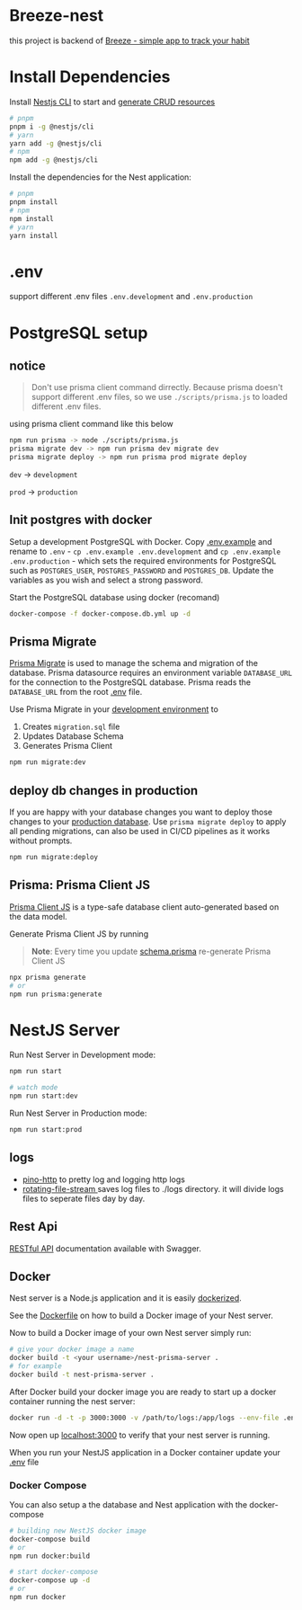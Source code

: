 # Breeze-nest

this project is backend of [Breeze - simple app to track your habit](https://github.com/BarrySong97/Breeze)

# Install Dependencies

Install [Nestjs CLI](https://docs.nestjs.com/cli/usages) to start and [generate CRUD resources](https://trilon.io/blog/introducing-cli-generators-crud-api-in-1-minute)

```bash
# pnpm
pnpm i -g @nestjs/cli
# yarn
yarn add -g @nestjs/cli
# npm
npm add -g @nestjs/cli
```

Install the dependencies for the Nest application:

```bash
# pnpm
pnpm install
# npm
npm install
# yarn
yarn install
```

# .env

support different .env files `.env.development` and `.env.production`

# PostgreSQL setup

## notice

> Don't use prisma client command dirrectly.
> Because prisma doesn't support different .env files, so we use `./scripts/prisma.js` to loaded different .env files.

using prisma client command like this below

```bash
npm run prisma -> node ./scripts/prisma.js
prisma migrate dev -> npm run prisma dev migrate dev
prisma migrate deploy -> npm run prisma prod migrate deploy
```

`dev` -> `development`

`prod` -> `production`

## Init postgres with docker

Setup a development PostgreSQL with Docker. Copy [.env.example](./.env.example) and rename to `.env` - `cp .env.example .env.development` and `cp .env.example .env.production` - which sets the required environments for PostgreSQL such as `POSTGRES_USER`, `POSTGRES_PASSWORD` and `POSTGRES_DB`. Update the variables as you wish and select a strong password.

Start the PostgreSQL database using docker (recomand)

```bash
docker-compose -f docker-compose.db.yml up -d
```

## Prisma Migrate

[Prisma Migrate](https://github.com/prisma/prisma2/tree/master/docs/prisma-migrate) is used to manage the schema and migration of the database. Prisma datasource requires an environment variable `DATABASE_URL` for the connection to the PostgreSQL database. Prisma reads the `DATABASE_URL` from the root [.env](./.env) file.

Use Prisma Migrate in your [development environment](https://www.prisma.io/blog/prisma-migrate-preview-b5eno5g08d0b#evolving-the-schema-in-development) to

1. Creates `migration.sql` file
2. Updates Database Schema
3. Generates Prisma Client

```bash
npm run migrate:dev
```

## deploy db changes in production

If you are happy with your database changes you want to deploy those changes to your [production database](https://www.prisma.io/blog/prisma-migrate-preview-b5eno5g08d0b#applying-migrations-in-production-and-other-environments). Use `prisma migrate deploy` to apply all pending migrations, can also be used in CI/CD pipelines as it works without prompts.

```bash
npm run migrate:deploy
```

## Prisma: Prisma Client JS

[Prisma Client JS](https://www.prisma.io/docs/reference/tools-and-interfaces/prisma-client/api) is a type-safe database client auto-generated based on the data model.

Generate Prisma Client JS by running

> **Note**: Every time you update [schema.prisma](prisma/schema.prisma) re-generate Prisma Client JS

```bash
npx prisma generate
# or
npm run prisma:generate
```

# NestJS Server

Run Nest Server in Development mode:

```bash
npm run start

# watch mode
npm run start:dev
```

Run Nest Server in Production mode:

```bash
npm run start:prod
```

## logs

- [pino-http](https://github.com/pinojs/pino-http#readme) to pretty log and logging http logs
- [ rotating-file-stream ](https://github.com/iccicci/rotating-file-stream#readme) saves log files to ./logs directory. it will divide logs files to seperate files day by day.

## Rest Api

[RESTful API](http://localhost:3000/api) documentation available with Swagger.

## Docker

Nest server is a Node.js application and it is easily [dockerized](https://nodejs.org/de/docs/guides/nodejs-docker-webapp/).

See the [Dockerfile](./Dockerfile) on how to build a Docker image of your Nest server.

Now to build a Docker image of your own Nest server simply run:

```bash
# give your docker image a name
docker build -t <your username>/nest-prisma-server .
# for example
docker build -t nest-prisma-server .
```

After Docker build your docker image you are ready to start up a docker container running the nest server:

```bash
docker run -d -t -p 3000:3000 -v /path/to/logs:/app/logs --env-file .env.production nest-prisma-server
```

Now open up [localhost:3000](http://localhost:3000) to verify that your nest server is running.

When you run your NestJS application in a Docker container update your [.env](.env) file

### Docker Compose

You can also setup a the database and Nest application with the docker-compose

```bash
# building new NestJS docker image
docker-compose build
# or
npm run docker:build

# start docker-compose
docker-compose up -d
# or
npm run docker
```
